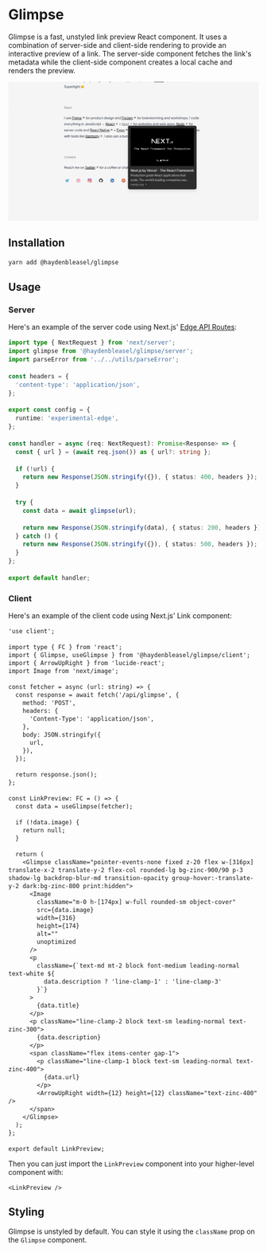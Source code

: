 # Glimpse

Glimpse is a fast, unstyled link preview React component. It uses a combination of server-side and client-side rendering to provide an interactive preview of a link. The server-side component fetches the link's metadata while the client-side component creates a local cache and renders the preview.

![Example of Glimpse](/example.png)

## Installation

```bash
yarn add @haydenbleasel/glimpse
```

## Usage

### Server

Here's an example of the server code using Next.js' [Edge API Routes](https://nextjs.org/docs/api-routes/edge-api-routes):

```ts
import type { NextRequest } from 'next/server';
import glimpse from '@haydenbleasel/glimpse/server';
import parseError from '../../utils/parseError';

const headers = {
  'content-type': 'application/json',
};

export const config = {
  runtime: 'experimental-edge',
};

const handler = async (req: NextRequest): Promise<Response> => {
  const { url } = (await req.json()) as { url?: string };

  if (!url) {
    return new Response(JSON.stringify({}), { status: 400, headers });
  }

  try {
    const data = await glimpse(url);

    return new Response(JSON.stringify(data), { status: 200, headers });
  } catch () {
    return new Response(JSON.stringify({}), { status: 500, headers });
  }
};

export default handler;
```

### Client

Here's an example of the client code using Next.js' Link component:

```tsx
'use client';

import type { FC } from 'react';
import { Glimpse, useGlimpse } from '@haydenbleasel/glimpse/client';
import { ArrowUpRight } from 'lucide-react';
import Image from 'next/image';

const fetcher = async (url: string) => {
  const response = await fetch('/api/glimpse', {
    method: 'POST',
    headers: {
      'Content-Type': 'application/json',
    },
    body: JSON.stringify({
      url,
    }),
  });

  return response.json();
};

const LinkPreview: FC = () => {
  const data = useGlimpse(fetcher);

  if (!data.image) {
    return null;
  }

  return (
    <Glimpse className="pointer-events-none fixed z-20 flex w-[316px] translate-x-2 translate-y-2 flex-col rounded-lg bg-zinc-900/90 p-3 shadow-lg backdrop-blur-md transition-opacity group-hover:-translate-y-2 dark:bg-zinc-800 print:hidden">
      <Image
        className="m-0 h-[174px] w-full rounded-sm object-cover"
        src={data.image}
        width={316}
        height={174}
        alt=""
        unoptimized
      />
      <p
        className={`text-md mt-2 block font-medium leading-normal text-white ${
          data.description ? 'line-clamp-1' : 'line-clamp-3'
        }`}
      >
        {data.title}
      </p>
      <p className="line-clamp-2 block text-sm leading-normal text-zinc-300">
        {data.description}
      </p>
      <span className="flex items-center gap-1">
        <p className="line-clamp-1 block text-sm leading-normal text-zinc-400">
          {data.url}
        </p>
        <ArrowUpRight width={12} height={12} className="text-zinc-400" />
      </span>
    </Glimpse>
  );
};

export default LinkPreview;
```

Then you can just import the `LinkPreview` component into your higher-level component with:

```tsx
<LinkPreview />
```

## Styling

Glimpse is unstyled by default. You can style it using the `className` prop on the `Glimpse` component.
